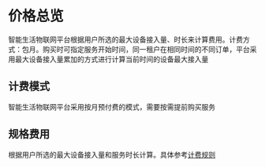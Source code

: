 # 价格总览

智能生活物联网平台根据用户所选的最大设备接入量、时长来计算费用。计费方式：包月。购买时可指定服务开始时间，同一租户在相同时间的不同订单，平台采用最大设备接入量累加的方式进行计算当前时间的设备最大接入量

 ## 计费模式

智能生活物联网平台采用按月预付费的模式，需要按需提前购买服务


 ## 规格费用
根据用户所选的最大设备接入量和服务时长计算。具体参考[计费规则](Billing-Rules.md)

